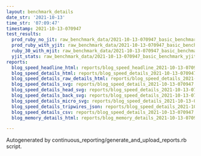 ```yaml
---
layout: benchmark_details
date_str: '2021-10-13'
time_str: '07:09:47'
timestamp: 2021-10-13-070947
test_results:
  prod_ruby_no_jit: raw_benchmark_data/2021-10-13-070947_basic_benchmark_prod_ruby_no_jit.json
  prod_ruby_with_yjit: raw_benchmark_data/2021-10-13-070947_basic_benchmark_prod_ruby_with_yjit.json
  ruby_30_with_mjit: raw_benchmark_data/2021-10-13-070947_basic_benchmark_ruby_30_with_mjit.json
  yjit_stats: raw_benchmark_data/2021-10-13-070947_basic_benchmark_yjit_stats.json
reports:
  blog_speed_headline_html: reports/blog_speed_headline_2021-10-13-070947.html
  blog_speed_details_html: reports/blog_speed_details_2021-10-13-070947.html
  blog_speed_details_raw_details_html: reports/blog_speed_details_2021-10-13-070947.raw_details.html
  blog_speed_details_svg: reports/blog_speed_details_2021-10-13-070947.svg
  blog_speed_details_head_svg: reports/blog_speed_details_2021-10-13-070947.head.svg
  blog_speed_details_back_svg: reports/blog_speed_details_2021-10-13-070947.back.svg
  blog_speed_details_micro_svg: reports/blog_speed_details_2021-10-13-070947.micro.svg
  blog_speed_details_tripwires_json: reports/blog_speed_details_2021-10-13-070947.tripwires.json
  blog_speed_details_csv: reports/blog_speed_details_2021-10-13-070947.csv
  blog_memory_details_html: reports/blog_memory_details_2021-10-13-070947.html

---
```

Autogenerated by continuous_reporting/generate_and_upload_reports.rb script.
